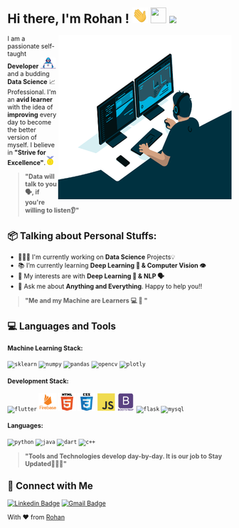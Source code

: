 # Hi there, I'm Rohan ! <img src="https://raw.githubusercontent.com/rohan-sarkarr/rohan-sarkarr/master/Assets/hi.gif" width=35 height=35> <img src="https://media.tenor.com/images/af7b20c2380754142f3d6d00230f52c5/tenor.gif" width=35 height=35>  ![](https://komarev.com/ghpvc/?username=rohan-sarkarr&label=VIEWS)

<img align="right" alt="Coder GIF" height=370 width=390 src="https://raw.githubusercontent.com/rohan-sarkarr/rohan-sarkarr/master/Assets/coding.gif" />

<p>
    I am a passionate self-taught <b>Developer</b> <img src="https://raw.githubusercontent.com/rohan-sarkarr/rohan-sarkarr/master/Assets/developer.gif" width=35 height=25> and a budding <b>Data Science</b> 📈 Professional. I'm an <b>avid learner</b> with the idea of <b>improving</b> every day to become the better version of myself.
    I believe in <b>"Strive for Excellence"</b>.<img src="https://raw.githubusercontent.com/rohan-sarkarr/rohan-sarkarr/master/Assets/medal.gif" width=20 height=20> 
</p>

> __"Data will talk to you 🗣️, if you're willing to listen👂"__

## 📦 Talking about Personal Stuffs:
- 👨🏻‍💻 I'm currently working on <b>Data Science</b> Projects💡
- 📚 I’m currently learning <b>Deep Learning 🧠 & Computer Vision 👁️ </b>
- 🔭 My interests are with <b>Deep Learning 🧠 & NLP 🗣️ </b>
- 💬 Ask me about <b> Anything and Everything</b>. Happy to help you!!

> __"Me and my Machine are Learners 💻 🤭 "__
## 💻 Languages and Tools

#### Machine Learning Stack:
<code><img height="40" src="https://github.com/scikit-learn/scikit-learn/blob/main/doc/logos/scikit-learn-logo.png" title="sklearn"></code>
<code><img height="40" src="https://www.vectorlogo.zone/logos/numpy/numpy-ar21.svg" title="numpy"></code>
<code><img height="40" src="https://camo.githubusercontent.com/981d48e57e23a4907cebc4eb481799b5882595ea978261f22a3e131dcd6ebee6/68747470733a2f2f70616e6461732e7079646174612e6f72672f7374617469632f696d672f70616e6461732e737667" title="pandas"></code>
<code><img height="40" src="https://www.vectorlogo.zone/logos/opencv/opencv-ar21.svg" title="opencv"></code>
<code><img height="40" src="https://www.vectorlogo.zone/logos/plot_ly/plot_ly-ar21.svg" title="plotly"></code>

#### Development Stack:
<code><img height="40" src="https://www.vectorlogo.zone/logos/flutterio/flutterio-icon.svg" title="flutter"></code>
<code><img height="40" src="https://raw.githubusercontent.com/devicons/devicon/master/icons/firebase/firebase-plain-wordmark.svg" title="firebase"></code>
<code><img height="40" src="https://raw.githubusercontent.com/devicons/devicon/master/icons/html5/html5-original-wordmark.svg" title="html5"></code>
<code><img height="40" src="https://raw.githubusercontent.com/devicons/devicon/master/icons/css3/css3-original-wordmark.svg" title="css3"></code>
<code><img height="40" src="https://raw.githubusercontent.com/devicons/devicon/master/icons/javascript/javascript-original.svg" title="javascript"></code>
<code><img height="40" src="https://raw.githubusercontent.com/devicons/devicon/master/icons/bootstrap/bootstrap-plain-wordmark.svg" title="bootstrap"></code>
<code><img height="40" src="https://www.vectorlogo.zone/logos/pocoo_flask/pocoo_flask-icon.svg" title="flask"></code>
<code><img height="40" src="https://www.vectorlogo.zone/logos/mysql/mysql-ar21.svg" title="mysql"></code>

#### Languages:
<code><img height="40" src="https://www.vectorlogo.zone/logos/python/python-icon.svg" title="python"></code>
<code><img height="40" src="https://www.vectorlogo.zone/logos/java/java-icon.svg" title="java"></code>
<code><img height="40" src="https://www.vectorlogo.zone/logos/dartlang/dartlang-icon.svg" title="dart"></code>
<code><img height="40" src="https://raw.githubusercontent.com/isocpp/logos/master/cpp_logo.png" title="c++"></code>

> __"Tools and Technologies develop day-by-day. It is our job to Stay Updated👨🏻‍💻"__
<!-- ## 📈 GitHub Stats
![Rohan's GitHub stats](https://github-readme-stats.vercel.app/api?username=rohan-sarkarr&theme=tokyonight&count_private=true&show_icons=true) -->

## 🔗 Connect with Me

[![Linkedin Badge](https://img.shields.io/badge/linkedin-%230077B5.svg?&style=for-the-badge&logo=linkedin&logoColor=white&link=https://www.linkedin.com/in/rohan-sarkar/)](https://www.linkedin.com/in/rohan-sarkar-profile/) <!--[![Medium Badge](https://img.shields.io/badge/medium-%2312100E.svg?&style=for-the-badge&logo=medium&logoColor=white&link=https://medium.com/@rohan180301)](https://medium.com/@rohan180301) [![Twitter Badge](https://img.shields.io/badge/twitter-%231DA1F2.svg?&style=for-the-badge&logo=twitter&logoColor=white&link=https://twitter.com/rohansarkarr)](https://twitter.com/rohansarkarr) [![GitHub Badge](https://img.shields.io/badge/github-%23100000.svg?&style=for-the-badge&logo=github&logoColor=white&link=https://github.com/rohan-sarkarr)](https://github.com/rohan-sarkarr)--> [![Gmail Badge](https://img.shields.io/badge/gmail-D14836?&style=for-the-badge&logo=gmail&logoColor=white&link=mailto:rohan180301@gmail.com)](mailto:rohan180301@gmail.com)

With ❤️ from [Rohan](https://rohansarkar.me)

